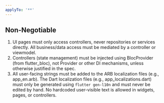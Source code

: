 ```yaml
---
applyTo: '**'
---
```


## Non-Negotiable

1. UI pages must only access controllers, never repositories or services directly. All business/data access must be mediated by a controller or viewmodel.
2. Controllers (state management) must be injected using BlocProvider (from flutter_bloc), not Provider or other DI mechanisms, unless otherwise justified in the spec.
3. All user-facing strings must be added to the ARB localization files (e.g., app_en.arb). The Dart localization files (e.g., app_localizations.dart) must only be generated using `flutter gen-l10n` and must never be edited by hand. No hardcoded user-visible text is allowed in widgets, pages, or controllers.
